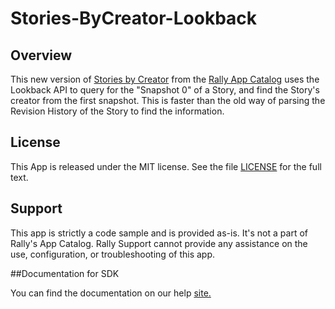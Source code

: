 Stories-ByCreator-Lookback
=========================

## Overview
This new version of [Stories by Creator](https://help.rallydev.com/stories-creator) from the [Rally App Catalog](https://github.com/RallyApps/app-catalog) uses the Lookback API to query for the "Snapshot 0" of a Story, and find the Story's creator from the first snapshot. This is faster than the old way of parsing the Revision History of the Story to find the information.

## License

This App is released under the MIT license.  See the file [LICENSE](./LICENSE) for the full text.

## Support
This app is strictly a code sample and is provided as-is. It's not a part of Rally's App Catalog. Rally Support cannot provide any assistance on the use, configuration, or troubleshooting of this app.

##Documentation for SDK

You can find the documentation on our help [site.](https://help.rallydev.com/apps/2.0rc3/doc/)